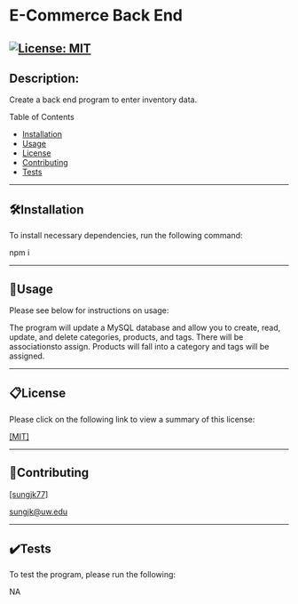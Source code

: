 # E-Commerce Back End
[![License: MIT](https://img.shields.io/badge/License-MIT-yellow.svg)](https://opensource.org/licenses/MIT)
------------
## Description:
Create a back end program to enter inventory data.

Table of Contents

- [Installation](##🛠️Installation)
- [Usage](##📐Usage)
- [License](##📋License)
- [Contributing](##📝Contributing)
- [Tests](##✔️Tests)


------------
## 🛠️Installation
To install necessary dependencies, run the following command:

npm i

------------
## 📐Usage
Please see below for instructions on usage:

The program will update a MySQL database and allow you to create, read, update, and delete categories, products, and tags.  There will be associationsto assign.  Products will fall into a category and tags will be assigned.

------------
## 📋License
Please click on the following link to view a summary of this license:

[ [MIT] ](https://opensource.org/licenses/MIT)

------------
## 📝Contributing

[ [sungjk77] ](https://github.com/sungjk77)


sungjk@uw.edu

------------
## ✔️Tests
To test the program, please run the following:

NA
